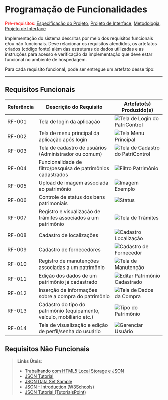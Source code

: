 
# Programação de Funcionalidades

<span style="color:red">Pré-requisitos: <a href="2-Especificação do Projeto.md"> Especificação do Projeto</a></span>, <a href="3-Projeto de Interface.md"> Projeto de Interface</a>, <a href="4-Metodologia.md"> Metodologia</a>, <a href="3-Projeto de Interface.md"> Projeto de Interface</a>

Implementação do sistema descritas por meio dos requisitos funcionais e/ou não funcionais. Deve relacionar os requisitos atendidos, os artefatos criados (código fonte) além das estruturas de dados utilizadas e as instruções para acesso e verificação da implementação que deve estar funcional no ambiente de hospedagem.

Para cada requisito funcional, pode ser entregue um artefato desse tipo:

---

## Requisitos Funcionais

| Referência | Descrição do Requisito                                                      | Artefato(s) Produzido(s)                                                                                              |
|------------|-----------------------------------------------------------------------------|-----------------------------------------------------------------------------------------------------------------------|
| RF-001     | Tela de login da aplicação                                                  |![Tela de Login do PatriControl](https://github.com/ICEI-PUC-Minas-PMV-ADS/pmv-ads-2025-1-e1-proj-web-t11-patricontrol/blob/main/documentos/img/loginusu.png?raw=true)|
| RF-002     | Tela de menu principal da aplicação após login                              | ![Tela Menu Principal](https://github.com/ICEI-PUC-Minas-PMV-ADS/pmv-ads-2025-1-e1-proj-web-t11-patricontrol/blob/main/documentos/img/Captura%20de%20tela%202025-06-22%20102258.png?raw=true) |                 |
| RF-003     | Tela de cadastro de usuários (Administrador ou comum)                       | ![Tela de Cadastro do PatriControl](https://github.com/ICEI-PUC-Minas-PMV-ADS/pmv-ads-2025-1-e1-proj-web-t11-patricontrol/blob/main/documentos/img/cadastrodeusuario.png?raw=true) |
| RF-004     | Funcionalidade de filtro/pesquisa de patrimônios cadastrados                | ![Filtro Patrimônio](https://github.com/ICEI-PUC-Minas-PMV-ADS/pmv-ads-2025-1-e1-proj-web-t11-patricontrol/blob/main/documentos/img/filtro.png?raw=true)|
| RF-005     | Upload de imagem associada ao patrimônio                                    | ![Imagem Exemplo](https://github.com/ICEI-PUC-Minas-PMV-ADS/pmv-ads-2025-1-e1-proj-web-t11-patricontrol/blob/main/documentos/img/imagem.png?raw=true)                             |
| RF-006     | Controle de status dos bens patrimoniais | ![Status](https://github.com/ICEI-PUC-Minas-PMV-ADS/pmv-ads-2025-1-e1-proj-web-t11-patricontrol/blob/main/documentos/img/status.png?raw=true)                                     |
| RF-007     | Registro e visualização de trâmites associados a um patrimônio              | ![Tela de Trâmites](https://github.com/ICEI-PUC-Minas-PMV-ADS/pmv-ads-2025-1-e1-proj-web-t11-patricontrol/blob/main/documentos/img/tramites.png?raw=true)                           |
| RF-008     | Cadastro de localizações                     | ![Cadastro Localização](https://github.com/ICEI-PUC-Minas-PMV-ADS/pmv-ads-2025-1-e1-proj-web-t11-patricontrol/blob/main/documentos/img/cadastro-localizacao.png?raw=true)            |
| RF-009     | Cadastro de fornecedores                                                    | ![Cadastro de Fornecedor](https://github.com/ICEI-PUC-Minas-PMV-ADS/pmv-ads-2025-1-e1-proj-web-t11-patricontrol/blob/main/documentos/img/cadastroforn.png?raw=true)                 |
| RF-010     | Registro de manutenções associadas a um patrimônio                          | ![Tela de Manutenção](https://github.com/ICEI-PUC-Minas-PMV-ADS/pmv-ads-2025-1-e1-proj-web-t11-patricontrol/blob/main/documentos/img/manuten%C3%A7%C3%A3o.png?raw=true)              |
| RF-011     | Edição dos dados de um patrimônio já cadastrado                             | ![Editar Patrimônio Cadastrado](https://github.com/ICEI-PUC-Minas-PMV-ADS/pmv-ads-2025-1-e1-proj-web-t11-patricontrol/blob/main/documentos/img/editarpatrimoniocadastrado.png?raw=true) |
| RF-012     | Inserção de informações sobre a compra do patrimônio                        | ![Tela de Dados da Compra](https://github.com/ICEI-PUC-Minas-PMV-ADS/pmv-ads-2025-1-e1-proj-web-t11-patricontrol/blob/main/documentos/img/dadoscompra.png?raw=true)                  |
| RF-013     | Cadastro do tipo do patrimônio (equipamento, veículo, mobiliário etc.)      | ![Tipo do Patrimônio](https://github.com/ICEI-PUC-Minas-PMV-ADS/pmv-ads-2025-1-e1-proj-web-t11-patricontrol/blob/main/documentos/img/tipodopatrimonio.png?raw=true)                    |
| RF-014     | Tela de visualização e edição de perfil/senha do usuário                    | ![Gerenciar Usuário](https://github.com/ICEI-PUC-Minas-PMV-ADS/pmv-ads-2025-1-e1-proj-web-t11-patricontrol/blob/main/documentos/img/gerenciadeusuario.png?raw=true)                    |

## Requisitos Não Funcionais

> **Links Úteis**:
>
> * [Trabalhando com HTML5 Local Storage e JSON](https://www.devmedia.com.br/trabalhando-com-html5-local-storage-e-json/29045)
> * [JSON Tutorial](https://www.w3resource.com/JSON)
> * [JSON Data Set Sample](https://opensource.adobe.com/Spry/samples/data_region/JSONDataSetSample.html)
> * [JSON - Introduction (W3Schools)](https://www.w3schools.com/js/js_json_intro.asp)
> * [JSON Tutorial (TutorialsPoint)](https://www.tutorialspoint.com/json/index.htm)
